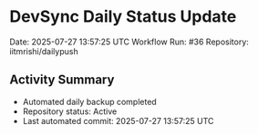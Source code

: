 # DevSync Daily Status Update
Date: 2025-07-27 13:57:25 UTC
Workflow Run: #36
Repository: iitmrishi/dailypush

## Activity Summary
- Automated daily backup completed
- Repository status: Active
- Last automated commit: 2025-07-27 13:57:25 UTC
